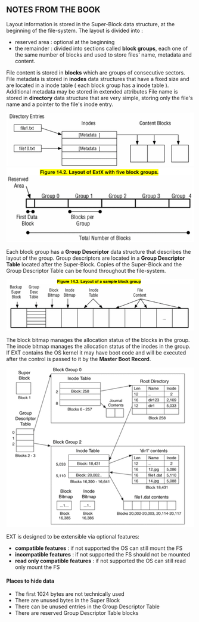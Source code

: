 ## NOTES FROM THE BOOK

Layout information is stored in the Super-Block data structure, at the beginning of the file-system.
The layout is divided into : 
- reserved area : optional at the beginning
- the remainder : divided into sections called **block groups**, each one of the same number of blocks and used to store files' name, metadata and content.

File content is stored in **blocks** which are groups of consecutive sectors.
File metadata is stored in **inodes** data structures that have a fixed size and are located in a inode table ( each block group has a inode table ).
Additional metadata may be stored in extended attributes
File name is stored in **directory** data structure that are very simple, storing only the file's name and a pointer to the file's inode entry.

![](./assets/EXT_RELATIONSHIP.png)
![](./assets/EXT_LAYOUT.png)

Each block group has a **Group Descriptor** data structure that describes the layout of the group.
Group descriptors are located in a **Group Descriptor Table** located after the Super-Block.
Copies of the Super-Block and the Group Descriptor Table can be found throughout the file-system.

![](./assets/EXT_BLOCK_GROUP.png)

The block bitmap manages the allocation status of the blocks in the group.
The inode bitmap manages the allocation status of the inodes in the group.
If EXT contains the OS kernel it may have boot code and will be executed after the control is passed to it by the **Master Boot Record**.

![](./assets/EXT_STRUCTURE.png)

EXT is designed to be extensible via optional features:
- **compatible features** : if not supported the OS can still mount the FS
- **incompatible features** : if not supported the FS should not be mounted
- **read only compatible features** : if not supported the OS can still read only mount the FS 

#### Places to hide data
- The first 1024 bytes are not technically used
- There are unused bytes in the Super Block
- There can be unused entries in the Group Descriptor Table
- There are reserved Group Descriptor Table blocks
